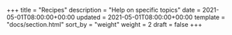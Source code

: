 +++
title = "Recipes"
description = "Help on specific topics"
date = 2021-05-01T08:00:00+00:00
updated = 2021-05-01T08:00:00+00:00
template = "docs/section.html"
sort_by = "weight"
weight = 2
draft = false
+++
